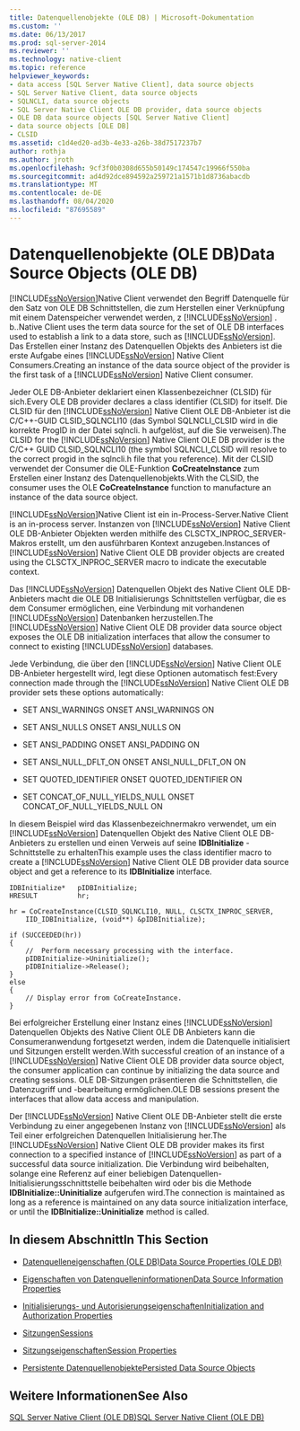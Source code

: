 ```yaml
---
title: Datenquellenobjekte (OLE DB) | Microsoft-Dokumentation
ms.custom: ''
ms.date: 06/13/2017
ms.prod: sql-server-2014
ms.reviewer: ''
ms.technology: native-client
ms.topic: reference
helpviewer_keywords:
- data access [SQL Server Native Client], data source objects
- SQL Server Native Client, data source objects
- SQLNCLI, data source objects
- SQL Server Native Client OLE DB provider, data source objects
- OLE DB data source objects [SQL Server Native Client]
- data source objects [OLE DB]
- CLSID
ms.assetid: c1d4ed20-ad3b-4e33-a26b-38d7517237b7
author: rothja
ms.author: jroth
ms.openlocfilehash: 9cf3f0b0308d655b50149c174547c19966f550ba
ms.sourcegitcommit: ad4d92dce894592a259721a1571b1d8736abacdb
ms.translationtype: MT
ms.contentlocale: de-DE
ms.lasthandoff: 08/04/2020
ms.locfileid: "87695589"
---
```

# <a name="data-source-objects-ole-db"></a><span data-ttu-id="fbebc-102">Datenquellenobjekte (OLE DB)</span><span class="sxs-lookup"><span data-stu-id="fbebc-102">Data Source Objects (OLE DB)</span></span>
  [!INCLUDE[ssNoVersion](../../includes/ssnoversion-md.md)]<span data-ttu-id="fbebc-103">Native Client verwendet den Begriff Datenquelle für den Satz von OLE DB Schnittstellen, die zum Herstellen einer Verknüpfung mit einem Datenspeicher verwendet werden, z [!INCLUDE[ssNoVersion](../../includes/ssnoversion-md.md)] . b..</span><span class="sxs-lookup"><span data-stu-id="fbebc-103">Native Client uses the term data source for the set of OLE DB interfaces used to establish a link to a data store, such as [!INCLUDE[ssNoVersion](../../includes/ssnoversion-md.md)].</span></span> <span data-ttu-id="fbebc-104">Das Erstellen einer Instanz des Datenquellen Objekts des Anbieters ist die erste Aufgabe eines [!INCLUDE[ssNoVersion](../../includes/ssnoversion-md.md)] Native Client Consumers.</span><span class="sxs-lookup"><span data-stu-id="fbebc-104">Creating an instance of the data source object of the provider is the first task of a [!INCLUDE[ssNoVersion](../../includes/ssnoversion-md.md)] Native Client consumer.</span></span>  
  
 <span data-ttu-id="fbebc-105">Jeder OLE DB-Anbieter deklariert einen Klassenbezeichner (CLSID) für sich.</span><span class="sxs-lookup"><span data-stu-id="fbebc-105">Every OLE DB provider declares a class identifier (CLSID) for itself.</span></span> <span data-ttu-id="fbebc-106">Die CLSID für den [!INCLUDE[ssNoVersion](../../includes/ssnoversion-md.md)] Native Client OLE DB-Anbieter ist die C/C++-GUID CLSID_SQLNCLI10 (das Symbol SQLNCLI_CLSID wird in die korrekte ProgID in der Datei sqlncli. h aufgelöst, auf die Sie verweisen).</span><span class="sxs-lookup"><span data-stu-id="fbebc-106">The CLSID for the [!INCLUDE[ssNoVersion](../../includes/ssnoversion-md.md)] Native Client OLE DB provider is the C/C++ GUID CLSID_SQLNCLI10 (the symbol SQLNCLI_CLSID will resolve to the correct progid in the sqlncli.h file that you reference).</span></span> <span data-ttu-id="fbebc-107">Mit der CLSID verwendet der Consumer die OLE-Funktion **CoCreateInstance** zum Erstellen einer Instanz des Datenquellenobjekts.</span><span class="sxs-lookup"><span data-stu-id="fbebc-107">With the CLSID, the consumer uses the OLE **CoCreateInstance** function to manufacture an instance of the data source object.</span></span>  
  
 [!INCLUDE[ssNoVersion](../../includes/ssnoversion-md.md)]<span data-ttu-id="fbebc-108">Native Client ist ein in-Process-Server.</span><span class="sxs-lookup"><span data-stu-id="fbebc-108">Native Client is an in-process server.</span></span> <span data-ttu-id="fbebc-109">Instanzen von [!INCLUDE[ssNoVersion](../../includes/ssnoversion-md.md)] Native Client OLE DB-Anbieter Objekten werden mithilfe des CLSCTX_INPROC_SERVER-Makros erstellt, um den ausführbaren Kontext anzugeben.</span><span class="sxs-lookup"><span data-stu-id="fbebc-109">Instances of [!INCLUDE[ssNoVersion](../../includes/ssnoversion-md.md)] Native Client OLE DB provider objects are created using the CLSCTX_INPROC_SERVER macro to indicate the executable context.</span></span>  
  
 <span data-ttu-id="fbebc-110">Das [!INCLUDE[ssNoVersion](../../includes/ssnoversion-md.md)] Datenquellen Objekt des Native Client OLE DB-Anbieters macht die OLE DB Initialisierungs Schnittstellen verfügbar, die es dem Consumer ermöglichen, eine Verbindung mit vorhandenen [!INCLUDE[ssNoVersion](../../includes/ssnoversion-md.md)] Datenbanken herzustellen.</span><span class="sxs-lookup"><span data-stu-id="fbebc-110">The [!INCLUDE[ssNoVersion](../../includes/ssnoversion-md.md)] Native Client OLE DB provider data source object exposes the OLE DB initialization interfaces that allow the consumer to connect to existing [!INCLUDE[ssNoVersion](../../includes/ssnoversion-md.md)] databases.</span></span>  
  
 <span data-ttu-id="fbebc-111">Jede Verbindung, die über den [!INCLUDE[ssNoVersion](../../includes/ssnoversion-md.md)] Native Client OLE DB-Anbieter hergestellt wird, legt diese Optionen automatisch fest:</span><span class="sxs-lookup"><span data-stu-id="fbebc-111">Every connection made through the [!INCLUDE[ssNoVersion](../../includes/ssnoversion-md.md)] Native Client OLE DB provider sets these options automatically:</span></span>  
  
-   <span data-ttu-id="fbebc-112">SET ANSI_WARNINGS ON</span><span class="sxs-lookup"><span data-stu-id="fbebc-112">SET ANSI_WARNINGS ON</span></span>  
  
-   <span data-ttu-id="fbebc-113">SET ANSI_NULLS ON</span><span class="sxs-lookup"><span data-stu-id="fbebc-113">SET ANSI_NULLS ON</span></span>  
  
-   <span data-ttu-id="fbebc-114">SET ANSI_PADDING ON</span><span class="sxs-lookup"><span data-stu-id="fbebc-114">SET ANSI_PADDING ON</span></span>  
  
-   <span data-ttu-id="fbebc-115">SET ANSI_NULL_DFLT_ON ON</span><span class="sxs-lookup"><span data-stu-id="fbebc-115">SET ANSI_NULL_DFLT_ON ON</span></span>  
  
-   <span data-ttu-id="fbebc-116">SET QUOTED_IDENTIFIER ON</span><span class="sxs-lookup"><span data-stu-id="fbebc-116">SET QUOTED_IDENTIFIER ON</span></span>  
  
-   <span data-ttu-id="fbebc-117">SET CONCAT_OF_NULL_YIELDS_NULL ON</span><span class="sxs-lookup"><span data-stu-id="fbebc-117">SET CONCAT_OF_NULL_YIELDS_NULL ON</span></span>  
  
 <span data-ttu-id="fbebc-118">In diesem Beispiel wird das Klassenbezeichnermakro verwendet, um ein [!INCLUDE[ssNoVersion](../../includes/ssnoversion-md.md)] Datenquellen Objekt des Native Client OLE DB-Anbieters zu erstellen und einen Verweis auf seine **IDBInitialize** -Schnittstelle zu erhalten</span><span class="sxs-lookup"><span data-stu-id="fbebc-118">This example uses the class identifier macro to create a [!INCLUDE[ssNoVersion](../../includes/ssnoversion-md.md)] Native Client OLE DB provider data source object and get a reference to its **IDBInitialize** interface.</span></span>  
  
```  
IDBInitialize*   pIDBInitialize;  
HRESULT          hr;  
  
hr = CoCreateInstance(CLSID_SQLNCLI10, NULL, CLSCTX_INPROC_SERVER,  
    IID_IDBInitialize, (void**) &pIDBInitialize);  
  
if (SUCCEEDED(hr))  
{  
    //  Perform necessary processing with the interface.  
    pIDBInitialize->Uninitialize();  
    pIDBInitialize->Release();  
}  
else  
{  
    // Display error from CoCreateInstance.  
}  
```  
  
 <span data-ttu-id="fbebc-119">Bei erfolgreicher Erstellung einer Instanz eines [!INCLUDE[ssNoVersion](../../includes/ssnoversion-md.md)] Datenquellen Objekts des Native Client OLE DB Anbieters kann die Consumeranwendung fortgesetzt werden, indem die Datenquelle initialisiert und Sitzungen erstellt werden.</span><span class="sxs-lookup"><span data-stu-id="fbebc-119">With successful creation of an instance of a [!INCLUDE[ssNoVersion](../../includes/ssnoversion-md.md)] Native Client OLE DB provider data source object, the consumer application can continue by initializing the data source and creating sessions.</span></span> <span data-ttu-id="fbebc-120">OLE DB-Sitzungen präsentieren die Schnittstellen, die Datenzugriff und -bearbeitung ermöglichen.</span><span class="sxs-lookup"><span data-stu-id="fbebc-120">OLE DB sessions present the interfaces that allow data access and manipulation.</span></span>  
  
 <span data-ttu-id="fbebc-121">Der [!INCLUDE[ssNoVersion](../../includes/ssnoversion-md.md)] Native Client OLE DB-Anbieter stellt die erste Verbindung zu einer angegebenen Instanz von [!INCLUDE[ssNoVersion](../../includes/ssnoversion-md.md)] als Teil einer erfolgreichen Datenquellen Initialisierung her.</span><span class="sxs-lookup"><span data-stu-id="fbebc-121">The [!INCLUDE[ssNoVersion](../../includes/ssnoversion-md.md)] Native Client OLE DB provider makes its first connection to a specified instance of [!INCLUDE[ssNoVersion](../../includes/ssnoversion-md.md)] as part of a successful data source initialization.</span></span> <span data-ttu-id="fbebc-122">Die Verbindung wird beibehalten, solange eine Referenz auf einer beliebigen Datenquellen-Initialisierungsschnittstelle beibehalten wird oder bis die Methode **IDBInitialize::Uninitialize** aufgerufen wird.</span><span class="sxs-lookup"><span data-stu-id="fbebc-122">The connection is maintained as long as a reference is maintained on any data source initialization interface, or until the **IDBInitialize::Uninitialize** method is called.</span></span>  
  
## <a name="in-this-section"></a><span data-ttu-id="fbebc-123">In diesem Abschnitt</span><span class="sxs-lookup"><span data-stu-id="fbebc-123">In This Section</span></span>  
  
-   [<span data-ttu-id="fbebc-124">Datenquelleneigenschaften &#40;OLE DB&#41;</span><span class="sxs-lookup"><span data-stu-id="fbebc-124">Data Source Properties &#40;OLE DB&#41;</span></span>](data-source-properties-ole-db.md)  
  
-   [<span data-ttu-id="fbebc-125">Eigenschaften von Datenquelleninformationen</span><span class="sxs-lookup"><span data-stu-id="fbebc-125">Data Source Information Properties</span></span>](data-source-information-properties.md)  
  
-   [<span data-ttu-id="fbebc-126">Initialisierungs- und Autorisierungseigenschaften</span><span class="sxs-lookup"><span data-stu-id="fbebc-126">Initialization and Authorization Properties</span></span>](initialization-and-authorization-properties.md)  
  
-   [<span data-ttu-id="fbebc-127">Sitzungen</span><span class="sxs-lookup"><span data-stu-id="fbebc-127">Sessions</span></span>](sessions.md)  
  
-   [<span data-ttu-id="fbebc-128">Sitzungseigenschaften</span><span class="sxs-lookup"><span data-stu-id="fbebc-128">Session Properties</span></span>](session-properties-sql-server-native-client-ole-db-provider.md)  
  
-   [<span data-ttu-id="fbebc-129">Persistente Datenquellenobjekte</span><span class="sxs-lookup"><span data-stu-id="fbebc-129">Persisted Data Source Objects</span></span>](persisted-data-source-objects.md)  
  
## <a name="see-also"></a><span data-ttu-id="fbebc-130">Weitere Informationen</span><span class="sxs-lookup"><span data-stu-id="fbebc-130">See Also</span></span>  
 [<span data-ttu-id="fbebc-131">SQL Server Native Client &#40;OLE DB&#41;</span><span class="sxs-lookup"><span data-stu-id="fbebc-131">SQL Server Native Client &#40;OLE DB&#41;</span></span>](../native-client/ole-db/sql-server-native-client-ole-db.md)  
  
  

